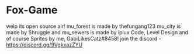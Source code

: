 # Fox-Game
welp its open source alr!
mu_forest is made by thefungang123
mu_city is made by Shruggie
and mu_sewers is made by iplux
Code, Level Design and of course Sprites by me, GabiLikesCatz#8458!
join the discord - https://discord.gg/9VgkxazZYU